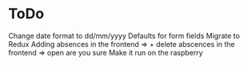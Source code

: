 # ToDo
Change date format to dd/mm/yyyy
Defaults for form fields
Migrate to Redux
Adding absences in the frontend => +
delete abscences in the frontend => open are you sure
Make it run on the raspberry